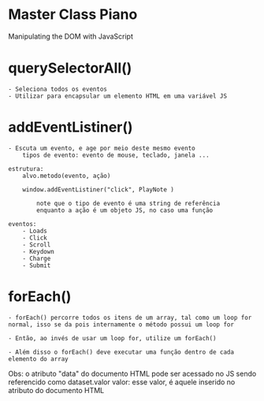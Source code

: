 # Master Class Piano
 Manipulating the DOM with JavaScript

 # querySelectorAll()
    - Seleciona todos os eventos
    - Utilizar para encapsular um elemento HTML em uma variável JS

# addEventListiner()
    - Escuta um evento, e age por meio deste mesmo evento
        tipos de evento: evento de mouse, teclado, janela ...
    
    estrutura:
        alvo.metodo(evento, ação)

        window.addEventListiner("click", PlayNote )

            note que o tipo de evento é uma string de referência
            enquanto a ação é um objeto JS, no caso uma função

    eventos: 
        - Loads
        - Click
        - Scroll
        - Keydown
        - Charge
        - Submit

# forEach()
    - forEach() percorre todos os itens de um array, tal como um loop for 
    normal, isso se da pois internamente o método possui um loop for

    - Então, ao invés de usar um loop for, utilize um forEach()

    - Além disso o forEach() deve executar uma função dentro de cada 
    elemento do array

Obs: o atributo "data" do documento HTML pode ser acessado no JS sendo
referencido como dataset.valor 
    valor: esse valor, é aquele inserido no atributo do documento HTML

